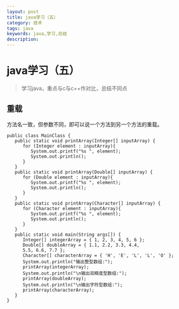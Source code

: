```yaml
---
layout: post
title: java学习（五）
category: 技术
tags: java
keywords: java,学习,总结
description: 
---
```


# java学习（五）

> 学习java，重点与c与c++作对比，总结不同点

## 重载
方法名一致，但参数不同，即可以说一个方法到另一个方法的重载。

    public class MainClass {
       public static void printArray(Integer[] inputArray) {
          for (Integer element : inputArray){
             System.out.printf("%s ", element);
             System.out.println();
          }
       }
       public static void printArray(Double[] inputArray) {
          for (Double element : inputArray){
             System.out.printf("%s ", element);
             System.out.println();
          }
       }
       public static void printArray(Character[] inputArray) {
          for (Character element : inputArray){
             System.out.printf("%s ", element);
             System.out.println();
          }
       }
       public static void main(String args[]) {
          Integer[] integerArray = { 1, 2, 3, 4, 5, 6 };
          Double[] doubleArray = { 1.1, 2.2, 3.3, 4.4,
          5.5, 6.6, 7.7 };
          Character[] characterArray = { 'H', 'E', 'L', 'L', 'O' };
          System.out.println("输出整型数组:");
          printArray(integerArray);
          System.out.println("\n输出双精度型数组:");
          printArray(doubleArray);
          System.out.println("\n输出字符型数组:");
          printArray(characterArray);
       }
    }
